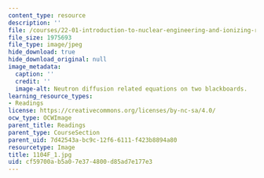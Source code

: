 ```yaml
---
content_type: resource
description: ''
file: /courses/22-01-introduction-to-nuclear-engineering-and-ionizing-radiation-fall-2016/cf59700ab5a07e374800d85ad7e177e3_1104F_1.jpg
file_size: 1975693
file_type: image/jpeg
hide_download: true
hide_download_original: null
image_metadata:
  caption: ''
  credit: ''
  image-alt: Neutron diffusion related equations on two blackboards.
learning_resource_types:
- Readings
license: https://creativecommons.org/licenses/by-nc-sa/4.0/
ocw_type: OCWImage
parent_title: Readings
parent_type: CourseSection
parent_uid: 7d42543a-bc9c-12f6-6111-f423b8894a80
resourcetype: Image
title: 1104F_1.jpg
uid: cf59700a-b5a0-7e37-4800-d85ad7e177e3
---
```

